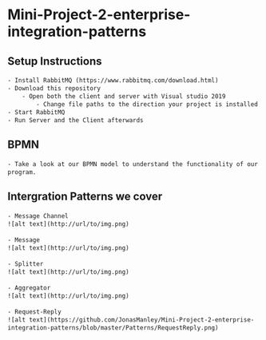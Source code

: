 # Mini-Project-2-enterprise-integration-patterns
## Setup Instructions
	- Install RabbitMQ (https://www.rabbitmq.com/download.html)
	- Download this repository
		- Open both the client and server with Visual studio 2019
			- Change file paths to the direction your project is installed
	- Start RabbitMQ
	- Run Server and the Client afterwards
	
## BPMN
	- Take a look at our BPMN model to understand the functionality of our program.
	
## Intergration Patterns we cover
	- Message Channel
	![alt text](http://url/to/img.png)
	
	- Message
	![alt text](http://url/to/img.png)
	
	- Splitter
	![alt text](http://url/to/img.png)
	
	- Aggregator
	![alt text](http://url/to/img.png)
	
	- Request-Reply
	![alt text](https://github.com/JonasManley/Mini-Project-2-enterprise-integration-patterns/blob/master/Patterns/RequestReply.png)
